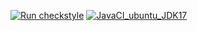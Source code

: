 [![Run checkstyle](https://github.com/IHaveNoIdeaHowToNameThisOrg/MTSS_Assignment2/actions/workflows/checkstyle.yml/badge.svg)](https://github.com/IHaveNoIdeaHowToNameThisOrg/MTSS_Assignment2/actions/workflows/checkstyle.yml)
[![JavaCI_ubuntu_JDK17](https://github.com/IHaveNoIdeaHowToNameThisOrg/MTSS_Assignment2/actions/workflows/maven_ubuntu_jdk17.yml/badge.svg)](https://github.com/IHaveNoIdeaHowToNameThisOrg/MTSS_Assignment2/actions/workflows/maven_ubuntu_jdk17.yml)